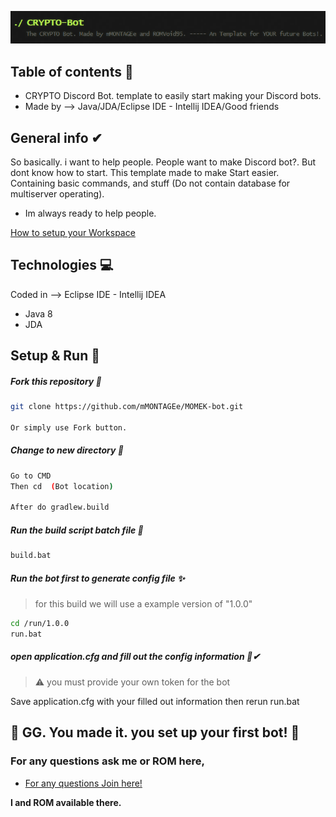  ![Slogan](https://github.com/mMONTAGEe/CRYPTO-Bot/blob/master/src/main/resources/slogan.png)


## Table of contents 📑
* CRYPTO Discord Bot. template to easily start making your Discord bots.
* Made by --> Java/JDA/Eclipse IDE - Intellij IDEA/Good friends

## General info ✔
So basically. i want to help people.
People want to make Discord bot?. But dont know how to start.
This template made to make Start easier. Containing basic commands, and stuff
(Do not contain database for multiserver operating).
* Im always ready to help people.

[How to setup your Workspace](https://github.com/mMONTAGEe/CRYPTO-Bot/blob/master/GettingStarted.txt)


## Technologies 💻
Coded in --> Eclipse IDE - Intellij IDEA
* Java 8
* JDA 
	
## Setup & Run 🙌

##### Fork this repository 🍴
```bash
git clone https://github.com/mMONTAGEe/MOMEK-bot.git

Or simply use Fork button.
```
	
##### Change to new directory 📁
```bash
Go to CMD
Then cd  (Bot location)

After do gradlew.build
```
	
##### Run the build script batch file  📂
```bash
build.bat
```
	
##### Run the bot first to generate config file ✨
> for this build we will use a example version of "1.0.0"

```bash
cd /run/1.0.0
run.bat
```

##### open application.cfg and fill out the config information 📑✔
> ⚠ you must provide your own token for the bot

Save application.cfg with your filled out information
then rerun run.bat

## 👏  GG. You made it. you set up your first bot!  👏

### For any questions ask me or ROM here, 
* [For any questions Join here!](https://discord.gg/fResd3V)

**I and ROM available there.**
